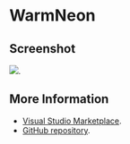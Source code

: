 # WarmNeon



## Screenshot
![](https://raw.githubusercontent.com/gerane/VSCodeThemes/master/gerane.Theme-WarmNeon/screenshot.png).


## More Information
* [Visual Studio Marketplace](https://marketplace.visualstudio.com/items/gerane.Theme-WarmNeon).
* [GitHub repository](https://github.com/gerane/VSCodeThemes).

